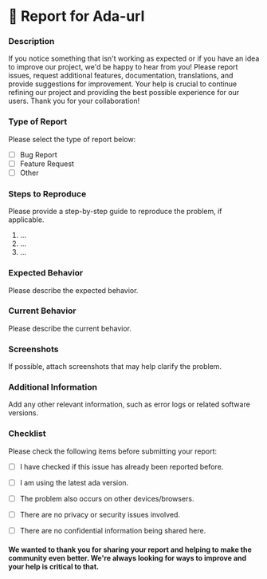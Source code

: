 # 🐛 Report for Ada-url

### Description

If you notice something that isn't working as expected or if you have an idea to improve our project, we'd be happy to hear from you! Please report issues, request additional features, documentation, translations, and provide suggestions for improvement. Your help is crucial to continue refining our project and providing the best possible experience for our users. Thank you for your collaboration!

### Type of Report

Please select the type of report below:

- [ ] Bug Report
- [ ] Feature Request
- [ ] Other

### Steps to Reproduce

Please provide a step-by-step guide to reproduce the problem, if applicable.

1. ...
2. ...
3. ...

### Expected Behavior

Please describe the expected behavior.

### Current Behavior

Please describe the current behavior.

### Screenshots

If possible, attach screenshots that may help clarify the problem.

### Additional Information

Add any other relevant information, such as error logs or related software versions.

### Checklist

Please check the following items before submitting your report:

- [ ] I have checked if this issue has already been reported before.
- [ ] I am using the latest ada version.
- [ ] The problem also occurs on other devices/browsers.
- [ ] There are no privacy or security issues involved.
- [ ] There are no confidential information being shared here.


#### We wanted to thank you for sharing your report and helping to make the community even better. We're always looking for ways to improve and your help is critical to that.